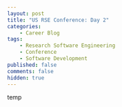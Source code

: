 ```yaml
---
layout: post
title: "US RSE Conference: Day 2"
categories:
    - Career Blog
tags:
    - Research Software Engineering
    - Conference
    - Software Development
published: false
comments: false
hidden: true
---
```


temp